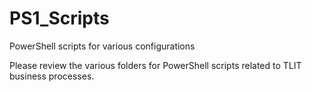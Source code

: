 # PS1_Scripts
PowerShell scripts for various configurations

Please review the various folders for PowerShell scripts related to TLIT business processes.
